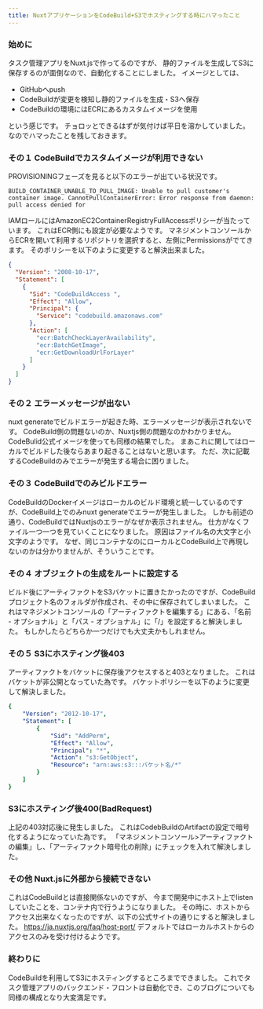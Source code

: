 ```yaml
---
title: NuxtアプリケーションをCodeBuild+S3でホスティングする時にハマったこと
---
```


### 始めに
タスク管理アプリをNuxt.jsで作ってるのですが、
静的ファイルを生成してS3に保存するのが面倒なので、自動化することにしました。
イメージとしては、

* GitHubへpush
* CodeBuildが変更を検知し静的ファイルを生成・S3へ保存
* CodeBuildの環境にはECRにあるカスタムイメージを使用

という感じです。
チョロッとできるはずが気付けば平日を溶かしていました。
なのでハマったことを残しておきます。

### その１ CodeBuildでカスタムイメージが利用できない
PROVISIONINGフェーズを見ると以下のエラーが出ている状況です。
```
BUILD_CONTAINER_UNABLE_TO_PULL_IMAGE: Unable to pull customer's container image. CannotPullContainerError: Error response from daemon: pull access denied for 
```

IAMロールにはAmazonEC2ContainerRegistryFullAccessポリシーが当たっています。
これはECR側にも設定が必要なようです。
マネジメントコンソールからECRを開いて利用するリポジトリを選択すると、左側にPermissionsがでてきます。
そのポリシーを以下のように変更すると解決出来ました。

```json
{
  "Version": "2008-10-17",
  "Statement": [
    {
      "Sid": "CodeBuildAccess ",
      "Effect": "Allow",
      "Principal": {
        "Service": "codebuild.amazonaws.com"
      },
      "Action": [
        "ecr:BatchCheckLayerAvailability",
        "ecr:BatchGetImage",
        "ecr:GetDownloadUrlForLayer"
      ]
    }
  ]
}
```

### その２ エラーメッセージが出ない
nuxt generateでビルドエラーが起きた時、エラーメッセージが表示されないです。
CodeBuild側の問題ないのか、Nuxtjs側の問題なのかわかりません。
CodeBulid公式イメージを使っても同様の結果でした。
まあこれに関してはローカルでビルドした後ならあまり起きることはないと思います。
ただ、次に記載するCodeBuildのみでエラーが発生する場合に困りました。

### その３ CodeBuildでのみビルドエラー
CodeBuildのDockerイメージはローカルのビルド環境と統一しているのですが、CodeBuild上でのみnuxt generateでエラーが発生しました。
しかも前述の通り、CodeBuildではNuxtjsのエラーがなぜか表示されません。
仕方がなくファイル一つ一つを見ていくことになりました。
原因はファイル名の大文字と小文字のようです。
なぜ、同じコンテナなのにローカルとCodeBuild上で再現しないのかは分かりませんが、そういうことです。

### その４ オブジェクトの生成をルートに設定する
ビルド後にアーティファクトをS3バケットに置きたかったのですが、CodeBuildプロジェクト名のフォルダが作成され、その中に保存されてしまいました。
これはマネジメントコンソールの「アーティファクトを編集する」にある、「名前 - オプショナル」と「パス - オプショナル」に「/」を設定すると解決しました。
もしかしたらどちらか一つだけでも大丈夫かもしれません。

### その５ S3にホスティング後403
アーティファクトをバケットに保存後アクセスすると403となりました。
これはバケットが非公開となっていた為です。
バケットポリシーを以下のように変更して解決しました。

```yaml
{
    "Version": "2012-10-17",
    "Statement": [
        {
            "Sid": "AddPerm",
            "Effect": "Allow",
            "Principal": "*",
            "Action": "s3:GetObject",
            "Resource": "arn:aws:s3:::バケット名/*"
        }
    ]
}
```

### S3にホスティング後400(BadRequest)
上記の403対応後に発生しました。
これはCodebBuildのArtifactの設定で暗号化するようになっていた為です。
「マネジメントコンソール>アーティファクトの編集」し、「アーティファクト暗号化の削除」にチェックを入れて解決しました。

### その他 Nuxt.jsに外部から接続できない
これはCodeBuildとは直接関係ないのですが、
今まで開発中にホスト上でlistenしていたことを、コンテナ内で行うようになりました。
その時に、ホストからアクセス出来なくなったのですが、以下の公式サイトの通りにすると解決しました。
https://ja.nuxtjs.org/faq/host-port/
デフォルトではローカルホストからのアクセスのみを受け付けるようです。

### 終わりに
CodeBuildを利用してS3にホスティングするところまでできました。
これでタスク管理アプリのバックエンド・フロントは自動化でき、このブログについても同様の構成となり大変満足です。
